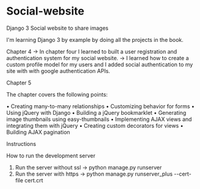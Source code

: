 # Social-website
Django 3 Social website to share images 


I'm learning Django 3 by example by doing all the projects in the book.

Chapter 4 
-> In chapter four I learned to built a user registration and authentication system for my social website.
-> I learned how to create a custom profile model for my users and I added social authentication to my site with with google authentication APIs.

Chapter 5

The chapter covers the following points:

  • Creating many-to-many relationships
  • Customizing behavior for forms 
  • Using jQuery with Django 
  • Building a jQuery bookmarklet 
  • Generating image thumbnails using easy-thumbnails
  • Implementing AJAX views and integrating them with jQuery 
  • Creating custom decorators for views 
  • Building AJAX pagination

  Instructions

How to run the development server
1. Run the server without ssl -> python manage.py runserver
2. Run the server with https -> python manage.py runserver_plus --cert-file cert.crt 
